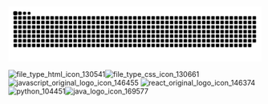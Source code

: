 ![snake gif](https://github.com/metamodernity/metamodernity/blob/output/github-contribution-grid-snake.svg)

![file_type_html_icon_130541](https://user-images.githubusercontent.com/95966082/184130387-a2651391-d912-45ab-952a-aba0b0e47630.png)![file_type_css_icon_130661](https://user-images.githubusercontent.com/95966082/184130397-2533a79e-7628-4ca8-a080-8ad8e24b7e5d.png)![javascript_original_logo_icon_146455](https://github.com/metamodernity/metamodernity/assets/95966082/3c15a702-9ebb-4f57-ac64-600e47e6e91d)
   ![react_original_logo_icon_146374](https://user-images.githubusercontent.com/95966082/184130436-9a7f5233-433f-4464-9b9b-2e5a04bdef51.png)   ![python_104451](https://user-images.githubusercontent.com/95966082/184130446-4946382c-4a49-4d00-b816-643c7879c344.png)![java_logo_icon_169577](https://github.com/metamodernity/metamodernity/assets/95966082/4f759d63-03ce-4933-b967-2cd2782f1a96)





